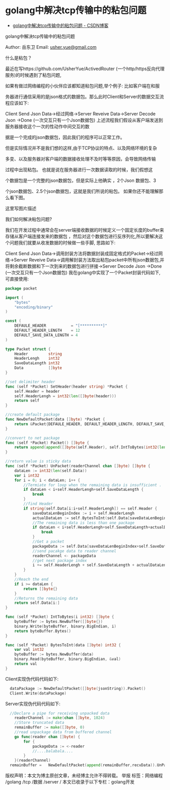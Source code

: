 


# golang中解决tcp传输中的粘包问题

* [golang中解决tcp传输中的粘包问题 - CSDN博客 ](http://blog.csdn.net/yue7603835/article/details/72511713)

golang中解决tcp传输中的粘包问题

Author: 岳东卫 
Email: usher.yue@gmail.com

什么是粘包？

最近在写https://github.com/UsherYue/ActivedRouter (一个http/https反向代理服务)的时候遇到了粘包问题,

如果有做过网络编程的小伙伴应该都知道粘包问题,举个例子: 比如客户端在和服

务器进行通信采用的是json格式的数据包。那么此时Client和Server的数据交互流程应该如下:

Client Send Json Data->经过网络->Server Reveive Data->Server Decode Json ->Done (一次交互只有一个Json数据包)
上述流程我们假设从客户端发送到服务器接收这个一次的性动作中间交互的数

据是一个完成的json数据包，因此我们的程序可以正常工作。

但是实际情况并不是我们想的这样,由于TCP协议的特点、以及网络环境的复杂

多变、以及服务器对客户端的数据接收处理不及时等等原因，会导致网络传输

过程中出现粘包。 也就是说在服务器进行一次数据读取的时候，我们假想这

个数据包是一个完整的json数据包，但是实际上他确实 ，2个Json 数据包、3

个json数据包、2.5个json数据包，这就是我们所说的粘包。 
如果你还不能理解那么看下图。

这里写图片描述

我们如何解决粘包问题?

我们在开发过程中通常会在server端接收数据的时候定义一个固定长度的buffer来存储从客户端连接发来的数据包 ，然后对这个数据包进行反序列化,所以要解决这个问题我们就要从收发数据的时候做一些手脚, 思路如下:

Client Send Json Data->调用封装方法将数据封装成固定格式的Packet->经过网络->Server Reveive Data->调用解封装方法取出粘包packet中所有json数据包,并将剩余截断数据和下一次到来的数据包进行拼接->Server Decode Json ->Done (一次交互只有一个Json数据包)
我在golang中实现了一个Packet封装代码如下,可直接使用:

```go
package packet

import (
    "bytes"
    "encoding/binary"
)

const (
    DEFAULE_HEADER           = "[**********]"
    DEFAULT_HEADER_LENGTH    = 12
    DEFAULT_SAVE_DATA_LENGTH = 4
)

type Packet struct {
    Header         string
    HeaderLengh    int32
    SaveDataLength int32
    Data           []byte
}

//set delimiter header
func (self *Packet) SetHeader(header string) *Packet {
    self.Header = header
    self.HeaderLengh = int32(len([]byte(header)))
    return self
}

//create default package
func NewDefaultPacket(data []byte) *Packet {
    return &Packet{DEFAULE_HEADER, DEFAULT_HEADER_LENGTH, DEFAULT_SAVE_DATA_LENGTH, data}
}

//convert to net package
func (self *Packet) Packet() []byte {
    return append(append([]byte(self.Header), self.IntToBytes(int32(len(self.Data)))...), self.Data...)
}

//return value is sticky data
func (self *Packet) UnPacket(readerChannel chan []byte) []byte {
    dataLen := int32(len(self.Data))
    var i int32
    for i = 0; i < dataLen; i++ {
        //Termiate for loop when the remaining data is insufficient .
        if dataLen < i+self.HeaderLengh+self.SaveDataLength {
            break
        }
        //find Header
        if string(self.Data[i:i+self.HeaderLengh]) == self.Header {
            saveDataLenBeginIndex := i + self.HeaderLengh
            actualDataLen := self.BytesToInt(self.Data[saveDataLenBeginIndex : saveDataLenBeginIndex+self.SaveDataLength])
            //The remaining data is less than one package
            if dataLen < i+self.HeaderLengh+self.SaveDataLength+actualDataLen {
                break
            }
            //Get a packet
            packageData := self.Data[saveDataLenBeginIndex+self.SaveDataLength : saveDataLenBeginIndex+self.SaveDataLength+actualDataLen]
            //send pacakge data to reader channel
            readerChannel <- packageData
            //get next package index
            i += self.HeaderLengh + self.SaveDataLength + actualDataLen - 1
        }
    }
    //Reach the end
    if i >= dataLen {
        return []byte{}
    }
    //Returns the remaining data
    return self.Data[i:]
}

func (self *Packet) IntToBytes(i int32) []byte {
    byteBuffer := bytes.NewBuffer([]byte{})
    binary.Write(byteBuffer, binary.BigEndian, i)
    return byteBuffer.Bytes()
}

func (self *Packet) BytesToInt(data []byte) int32 {
    var val int32
    byteBuffer := bytes.NewBuffer(data)
    binary.Read(byteBuffer, binary.BigEndian, &val)
    return val
}

```
Client实现伪代码代码如下:
```go
  dataPackage := NewDefaultPacket([]byte(jsonString)).Packet()
  Client.Write(dataPackage)
```
Server实现伪代码代码如下:
```go
  //Declare a pipe for receiving unpacked data
    readerChannel := make(chan []byte, 1024)
    //Store truncated data
    remainBuffer := make([]byte, 0)
    //read unpackage data from buffered channel
    go func(reader chan []byte) {
        for {
            packageData := <-reader
            //....balabala....
        }
    }(readerChannel)
  remainBuffer =   NewDefaultPacket(append(remainBuffer,recvData)).UnPacket(readerChannel)
```
版权声明：本文为博主原创文章，未经博主允许不得转载。 举报
标签：网络编程 /golang /tcp /数据 /server /
本文已收录于以下专栏：golang开发